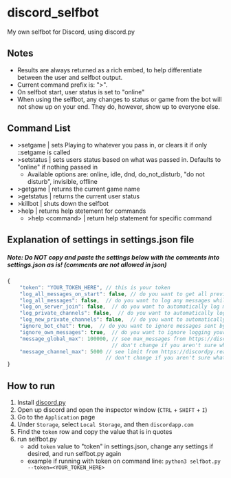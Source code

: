 # discord_selfbot
My own selfbot for Discord, using discord.py

## Notes
- Results are always returned as a rich embed, to help differentiate between the user and selfbot output.
- Current command prefix is: "\>".
- On selfbot start, user status is set to "online"
- When using the selfbot, any changes to status or game from the bot will not show up on your end. They do, however, show up to everyone else.

## Command List
- \>setgame | sets Playing to whatever you pass in, or clears it if only ::setgame is called
- \>setstatus | sets users status based on what was passed in. Defaults to "online" if nothing passed in
    - Available options are: online, idle, dnd, do_not_disturb, "do not disturb", invisible, offline
- \>getgame | returns the current game name
- \>getstatus | returns the current user status
- \>killbot | shuts down the selfbot
- \>help | returns help stetement for commands
    - \>help \<command\> | return help statement for specific command
    
## Explanation of settings in settings.json file
##### Note: Do NOT copy and paste the settings below with the comments into settings.json as is! (comments are not allowed in json)
```js
{
    "token": "YOUR_TOKEN_HERE", // this is your token
    "log_all_messages_on_start": false, // do you want to get all previous messages from all servers and pms?
    "log_all_messages": false,  // do you want to log any messages while you use the selfbot script?
    "log_on_server_join": false,  // do you want to automatically log messages when you join/create a server?
    "log_private_channels": false,  // do you want to automatically log private channel messages?
    "log_new_private_channels": false,  // do you want to automatically log new private channel messages?
    "ignore_bot_chat": true,  // do you want to ignore messages sent by bots?
    "ignore_own_messages": true,  // do you want to ignore logging your own messages (this includes selfbot messages)?
    "message_global_max": 100000, // see max_messages from https://discordpy.readthedocs.io/en/latest/api.html#discord.Client
                                  // don't change if you aren't sure what this does
    "message_channel_max": 5000 // see limit from https://discordpy.readthedocs.io/en/latest/api.html#discord.Client.logs_from
                                // don't change if you aren't sure what this does
}
```
    
## How to run
1. Install [discord.py](https://github.com/Rapptz/discord.py#installing)
2. Open up discord and open the inspector window (`CTRL` + `SHIFT` + `I`)
3. Go to the `Application` page
4. Under `Storage`, select `Local Storage`, and then `discordapp.com`
5. Find the `token` row and copy the value that is in quotes
6. run selfbot.py
    - add `token` value to "token" in settings.json, change any settings if desired, and run selfbot.py again
    - example if running with token on command line: `python3 selfbot.py --token=<YOUR_TOKEN_HERE>`
